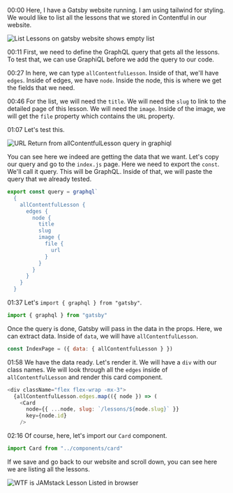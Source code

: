 00:00 Here, I have a Gatsby website running. I am using tailwind for styling. We would like to list all the lessons that we stored in Contentful in our website.

![List Lessons on gatsby website shows empty list](https://res.cloudinary.com/dg3gyk0gu/image/upload/v1562190183/transcript-images/egghead-list-data-entries-from-contentful-in-gatsby-list-lessons.png)

00:11 First, we need to define the GraphQL query that gets all the lessons. To test that, we can use GraphiQL before we add the query to our code.

00:27 In here, we can type `allContentfulLesson`. Inside of that, we'll have `edges`. Inside of edges, we have `node`. Inside the node, this is where we get the fields that we need.

00:46 For the list, we will need the `title`. We will need the `slug` to link to the detailed page of this lesson. We will need the `image`. Inside of the image, we will get the `file` property which contains the `URL` property.

01:07 Let's test this.

![URL Return from allContentfulLesson query in graphiql](https://res.cloudinary.com/dg3gyk0gu/image/upload/v1562190183/transcript-images/egghead-list-data-entries-from-contentful-in-gatsby-url-return.png)

You can see here we indeed are getting the data that we want. Let's copy our query and go to the `index.js` page. Here we need to export the `const`. We'll call it query. This will be GraphQL. Inside of that, we will paste the query that we already tested.

```js
export const query = graphql`
  {
    allContentfulLesson {
      edges {
        node {
          title
          slug
          image {
            file {
              url
            }
          }
        }
      }
    }
  }
```

01:37 Let's `import { graphql } from "gatsby"`.

```js
import { graphql } from "gatsby"
```

Once the query is done, Gatsby will pass in the data in the props. Here, we can extract data. Inside of `data`, we will have `allContentfulLesson`.

```js
const IndexPage = ({ data: { allContentfulLesson } })
```

01:58 We have the data ready. Let's render it. We will have a `div` with our class names. We will look through all the `edges` inside of `allContentfulLesson` and render this card component.

```js
<div className="flex flex-wrap -mx-3">
  {allContentfulLesson.edges.map(({ node }) => (
    <Card
      node={{ ...node, slug: `/lessons/${node.slug}` }}
      key={node.id}
    />
```

02:16 Of course, here, let's import our `Card` component.

```js
import Card from "../components/card"
```

If we save and go back to our website and scroll down, you can see here we are listing all the lessons.

![WTF is JAMstack Lesson Listed in browser](https://res.cloudinary.com/dg3gyk0gu/image/upload/v1562190183/transcript-images/egghead-list-data-entries-from-contentful-in-gatsby-lessons-listed.png)
